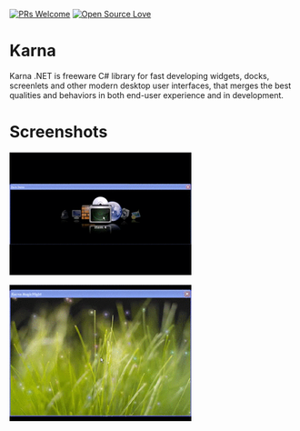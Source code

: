 [![PRs Welcome](https://img.shields.io/badge/PRs-welcome-brightgreen.svg?style=flat-square)](http://makeapullrequest.com)
[![Open Source Love](https://badges.frapsoft.com/os/v1/open-source.svg?v=102)](https://github.com/ellerbrock/open-source-badge/)

# Karna

Karna .NET is freeware C# library for fast developing widgets, docks, screenlets and other modern desktop user interfaces, that merges the best qualities and behaviors in both end-user experience and in development.

# Screenshots

![Karna](https://raw.githubusercontent.com/perevoznyk/karna/master/karna_dock.gif)

![Karna](https://raw.githubusercontent.com/perevoznyk/karna/master/karna_magic.gif)

